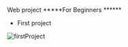 Web project
*****For Beginners ******
- First project 

![firstProject](https://github.com/user-attachments/assets/e83eb27b-6cf8-41cf-9cc2-05e3fc8d48d8)
